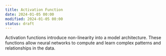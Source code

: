 ```yaml
---
title: Activation Function
date: 2024-01-05 00:00
modified: 2024-01-05 00:00
status: draft
---
```


Activation functions introduce non-linearity into a model architecture. These functions allow neural networks to compute and learn complex patterns and relationships in the data.
